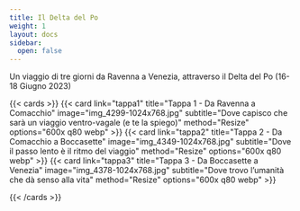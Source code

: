 ```yaml
---
title: Il Delta del Po
weight: 1
layout: docs
sidebar:
  open: false
---
```


Un viaggio di tre giorni da Ravenna a Venezia, attraverso il Delta del Po (16-18 Giugno 2023)

{{< cards >}}
  {{< card link="tappa1" title="Tappa 1 - Da Ravenna a Comacchio" image="img_4299-1024x768.jpg" subtitle="Dove capisco che sarà un viaggio ventro-vagale (e te la spiego)" method="Resize" options="600x q80 webp" >}}
  {{< card link="tappa2" title="Tappa 2 - Da Comacchio a Boccasette" image="img_4349-1024x768.jpg" subtitle="Dove il passo lento è il ritmo del viaggio" method="Resize" options="600x q80 webp" >}}
  {{< card link="tappa3" title="Tappa 3 - Da Boccasette a Venezia" image="img_4378-1024x768.jpg" subtitle="Dove trovo l’umanità che dà senso alla vita" method="Resize" options="600x q80 webp" >}}
  
{{< /cards >}}
